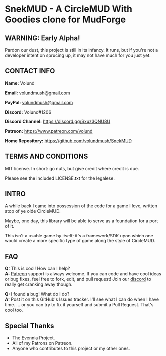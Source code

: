 # SnekMUD - A CircleMUD With Goodies clone for MudForge

## WARNING: Early Alpha!
Pardon our dust, this project is still in its infancy. It runs, but if you're not a developer intent on sprucing up, it may not have much for you just yet.

## CONTACT INFO
**Name:** Volund

**Email:** volundmush@gmail.com

**PayPal:** volundmush@gmail.com

**Discord:** Volund#1206  

**Discord Channel:** https://discord.gg/Sxuz3QNU8U

**Patreon:** https://www.patreon.com/volund

**Home Repository:** https://github.com/volundmush/SnekMUD

## TERMS AND CONDITIONS

MIT license. In short: go nuts, but give credit where credit is due.

Please see the included LICENSE.txt for the legalese.

## INTRO
A while back I came into possession of the code for a game I love, written atop of ye olde CircleMUD.

Maybe, one day, this library will be able to serve as a foundation for a port of it.

This isn't a usable game by itself; it's a framework/SDK upon which one would create a more specific type of game along the style of CircleMUD.


## FAQ 
  __Q:__ This is cool! How can I help?  
  __A:__ [Patreon](https://www.patreon.com/volund) support is always welcome. If you can code and have cool ideas or bug fixes, feel free to fork, edit, and pull request! Join our [discord](https://discord.gg/Sxuz3QNU8U) to really get cranking away though.

  __Q:__ I found a bug! What do I do?  
  __A:__ Post it on this GitHub's Issues tracker. I'll see what I can do when I have time. ... or you can try to fix it yourself and submit a Pull Request. That's cool too.

## Special Thanks
  * The Evennia Project.
  * All of my Patrons on Patreon.
  * Anyone who contributes to this project or my other ones.
